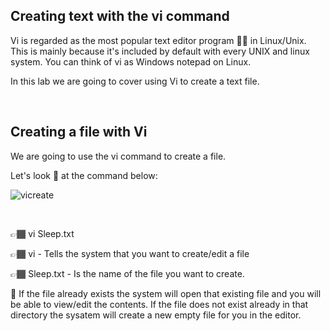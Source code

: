 ## Creating text with the vi command

Vi is regarded as the most popular text editor program ✍🏽 in Linux/Unix. This is mainly because it's included by default with every UNIX
and linux system. You can think of vi as Windows notepad on Linux.

In this lab we are going to cover using Vi to create a text file.

&nbsp;
&nbsp;

## Creating a file with Vi
We are going to use the vi command to create a file. 

Let's look 👀 at the command below:

![vicreate](https://user-images.githubusercontent.com/109482212/183311283-c639fff2-3dab-42ed-b802-fe5cdd5f4764.jpg)

&nbsp;

👉🏾 vi Sleep.txt

👉🏾 vi - Tells the system that you want to create/edit a file

👉🏾 Sleep.txt - Is the name of the file you want to create. 

🚨 If the file already exists the system will open that existing file and you will be able to view/edit the contents. If the file does not exist already in that directory the sysatem will create a new empty file for you in the editor.
